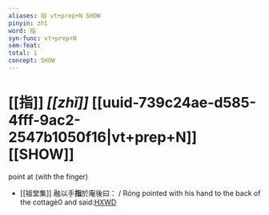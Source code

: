 ```yaml
---
aliases: 指 vt+prep+N SHOW
pinyin: zhǐ
word: 指
syn-func: vt+prep+N
sem-feat: 
total: 1
concept: SHOW 
---
```

# [[指]] *[[zhǐ]]*  [[uuid-739c24ae-d585-4fff-9ac2-2547b1050f16|vt+prep+N]] [[SHOW]]
point at (with the finger)
 - [[祖堂集]] 融以手**指**於庵後曰： / Róng pointed with his hand to the back of the cottagè0 and said:[HXWD](https://hxwd.org/textview.html?location=KR6q0002_Yan_003-1102a.27)